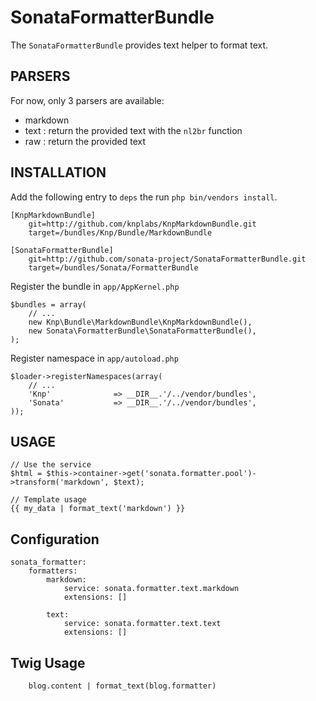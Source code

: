 SonataFormatterBundle
=====================

The ``SonataFormatterBundle`` provides text helper to format text.

PARSERS
-------

For now, only 3 parsers are available:

 - markdown
 - text : return the provided text with the ``nl2br`` function
 - raw : return the provided text


INSTALLATION
------------

Add the following entry to ``deps`` the run ``php bin/vendors install``.

    [KnpMarkdownBundle]
        git=http://github.com/knplabs/KnpMarkdownBundle.git
        target=/bundles/Knp/Bundle/MarkdownBundle

    [SonataFormatterBundle]
        git=http://github.com/sonata-project/SonataFormatterBundle.git
        target=/bundles/Sonata/FormatterBundle

Register the bundle in ``app/AppKernel.php``

    $bundles = array(
        // ...
        new Knp\Bundle\MarkdownBundle\KnpMarkdownBundle(),
        new Sonata\FormatterBundle\SonataFormatterBundle(),
    );

Register namespace in ``app/autoload.php``

    $loader->registerNamespaces(array(
        // ...
        'Knp'              => __DIR__.'/../vendor/bundles',
        'Sonata'           => __DIR__.'/../vendor/bundles',
    ));

USAGE
-----

    // Use the service
    $html = $this->container->get('sonata.formatter.pool')->transform('markdown', $text);

    // Template usage
    {{ my_data | format_text('markdown') }}


Configuration
-------------


```
sonata_formatter:
    formatters:
        markdown:
            service: sonata.formatter.text.markdown
            extensions: []

        text:
            service: sonata.formatter.text.text
            extensions: []
```


Twig Usage
----------


```
    blog.content | format_text(blog.formatter)
```
